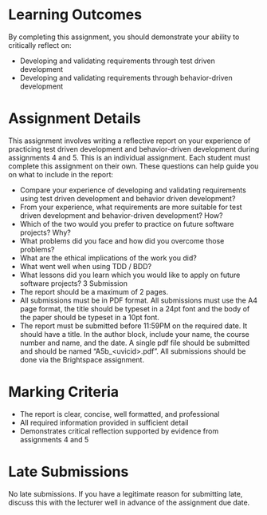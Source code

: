 # Learning Outcomes
By completing this assignment, you should demonstrate your ability to critically reflect on:
* Developing and validating requirements through test driven development
* Developing and validating requirements through behavior-driven development

# Assignment Details
This assignment involves writing a reflective report on your experience of practicing test driven development and behavior-driven development during assignments 4 and 5. This is an individual assignment. Each student must complete this assignment on their own. These questions can help guide you on what to include in the report:

* Compare your experience of developing and validating requirements using test driven development and behavior driven development?
* From your experience, what requirements are more suitable for test driven development and behavior-driven development? How?
* Which of the two would you prefer to practice on future software projects? Why?
* What problems did you face and how did you overcome those problems?
* What are the ethical implications of the work you did? 
* What went well when using TDD / BDD?
* What lessons did you learn which you would like to apply on future software projects?
3 Submission
* The report should be a maximum of 2 pages.
* All submissions must be in PDF format. All submissions must use the A4 page format, the
title should be typeset in a 24pt font and the body of the paper should be typeset in a 10pt
font.
* The report must be submitted before 11:59PM on the required date. It should have a title.
In the author block, include your name, the course number and name, and the date. A single pdf file should be submitted and should be named “A5b_\<uvicid\>.pdf”. All submissions should be done via the Brightspace assignment.

# Marking Criteria
* The report is clear, concise, well formatted, and professional
* All required information provided in sufficient detail
* Demonstrates critical reflection supported by evidence from assignments 4 and 5

# Late Submissions
No late submissions. 
If you have a legitimate reason for submitting late, discuss this with the lecturer well in advance of the assignment due date.